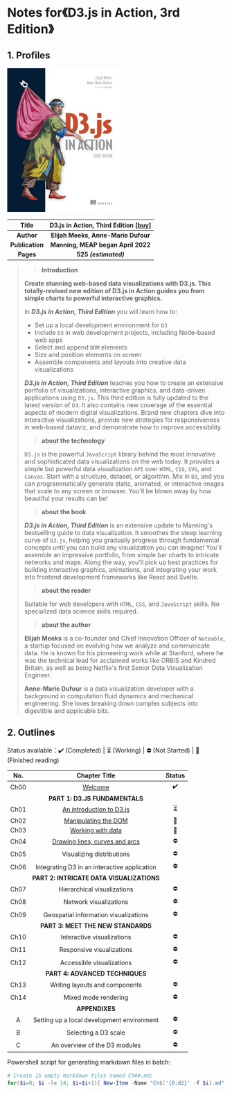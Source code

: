 # Notes for《D3.js in Action, 3rd Edition》



## 1. Profiles

![D3.js in Action 3rd Edition](./notes/assets/cover.png)

|    **Title**    | **D3.js in Action, Third Edition** [[buy](https://www.manning.com/books/d3js-in-action-third-edition)] |
| :-------------: | :----------------------------------------------------------: |
|   **Author**    |             **Elijah Meeks, Anne-Marie Dufour**              |
| **Publication** |              **Manning, MEAP began April 2022**              |
|    **Pages**    |                    **525 *(estimated)***                     |

> > **Introduction**
>
> **Create stunning web-based data visualizations with D3.js. This totally-revised new edition of D3.js in Action guides you from simple charts to powerful interactive graphics.**
>
> In ***D3.js in Action, Third Edition*** you will learn how to:
>
> - Set up a local development environment for `D3`
> - Include `D3` in web development projects, including Node-based web apps
> - Select and append `DOM` elements
> - Size and position elements on screen
> - Assemble components and layouts into creative data visualizations
>
>***D3.js in Action, Third Edition*** teaches you how to create an extensive portfolio of visualizations, interactive graphics, and data-driven applications using `D3.js`. This third edition is fully updated to the latest version of `D3`. It also contains new coverage of the essential aspects of modern digital visualizations. Brand new chapters dive into interactive visualizations, provide new strategies for responsiveness in web-based dataviz, and demonstrate how to improve accessibility.
> 
>> **about the technology**
> 
>`D3.js` is the powerful `JavaScript` library behind the most innovative and sophisticated data visualizations on the web today. It provides a simple but powerful data visualization `API` over `HTML`, `CSS`, `SVG`, and `Canvas`. Start with a structure, dataset, or algorithm. Mix in `D3`, and you can programmatically generate static, animated, or interactive images that scale to any screen or browser. You'll be blown away by how beautiful your results can be!
> 
>> **about the book**
> 
>***D3.js in Action, Third Edition*** is an extensive update to Manning's bestselling guide to data visualization. It smoothes the steep learning curve of `D3.js`, helping you gradually progress through fundamental concepts until you can build any visualization you can imagine! You'll assemble an impressive portfolio, from simple bar charts to intricate networks and maps. Along the way, you'll pick up best practices for building interactive graphics, animations, and integrating your work into frontend development frameworks like React and Svelte.
> 
>> **about the reader**
> 
>Suitable for web developers with `HTML`, `CSS`, and `JavaScript` skills. No specialized data science skills required.
> 
>> **about the author**
> 
>**Elijah Meeks** is a co-founder and Chief Innovation Officer of `Noteable`, a startup focused on evolving how we analyze and communicate data. He is known for his pioneering work while at Stanford, where he was the technical lead for acclaimed works like ORBIS and Kindred Britain, as well as being Netflix's first Senior Data Visualization Engineer.
> 
>**Anne-Marie Dufour** is a data visualization developer with a background in computation fluid dynamics and mechanical engineering. She loves breaking down complex subjects into digestible and applicable bits.



## 2. Outlines

Status available：:heavy_check_mark: (Completed) | :hourglass_flowing_sand: (Working) | :no_entry: (Not Started) | :orange_book: (Finished reading)

| No.  |                Chapter Title                 |          Status          |
| :--: | :------------------------------------------: | :----------------------: |
| Ch00 |             [Welcome](./Ch00.md)             |    :heavy_check_mark:    |
|      |        **PART 1: D3.JS FUNDAMENTALS**        |                          |
| Ch01 |    [An introduction to D3.js](./Ch01.md)     | :hourglass_flowing_sand: |
| Ch02 |      [Manipulating the DOM](./Ch02.md)       |      :orange_book:       |
| Ch03 |        [Working with data](./Ch03.md)        |      :orange_book:       |
| Ch04 | [Drawing lines, curves and arcs](./Ch04.md)  |        :no_entry:        |
| Ch05 |          Visualizing distributions           |        :no_entry:        |
| Ch06 | Integrating D3 in an interactive application |        :no_entry:        |
|      |  **PART 2: INTRICATE DATA VISUALIZATIONS**   |                          |
| Ch07 |         Hierarchical visualizations          |        :no_entry:        |
| Ch08 |            Network visualizations            |        :no_entry:        |
| Ch09 |    Geospatial information visualizations     |        :no_entry:        |
|      |      **PART 3: MEET THE NEW STANDARDS**      |                          |
| Ch10 |          Interactive visualizations          |        :no_entry:        |
| Ch11 |          Responsive visualizations           |        :no_entry:        |
| Ch12 |          Accessible visualizations           |        :no_entry:        |
|      |       **PART 4: ADVANCED TECHNIQUES**        |                          |
| Ch13 |        Writing layouts and components        |        :no_entry:        |
| Ch14 |             Mixed mode rendering             |        :no_entry:        |
|      |                **APPENDIXES**                |                          |
|  A   |  Setting up a local development environment  |        :no_entry:        |
|  B   |             Selecting a D3 scale             |        :no_entry:        |
|  C   |        An overview of the D3 modules         |        :no_entry:        |



Powershell script for generating markdown files in batch:

```powershell
# Create 15 empty markdown files named Ch##.md:
for($i=0; $i -le 14; $i=$i+1){ New-Item -Name "Ch$('{0:d2}' -f $i).md"; }
```

 
